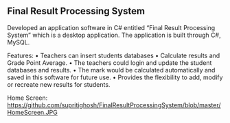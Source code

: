 ## Final Result Processing System

Developed an application software in C# entitled “Final Result Processing System” which is a desktop application. The application is built through C\#, MySQL.

Features:
•	Teachers can insert students databases
•	Calculate results and Grade Point Average. 
•	The teachers could login and update the student databases and results. 
•	The mark would be calculated automatically and saved in this software for future use.
•	Provides the flexibility to add, modify or recreate new results for students.

Home Screen:
https://github.com/supritighosh/FinalResultProcessingSystem/blob/master/HomeScreen.JPG

